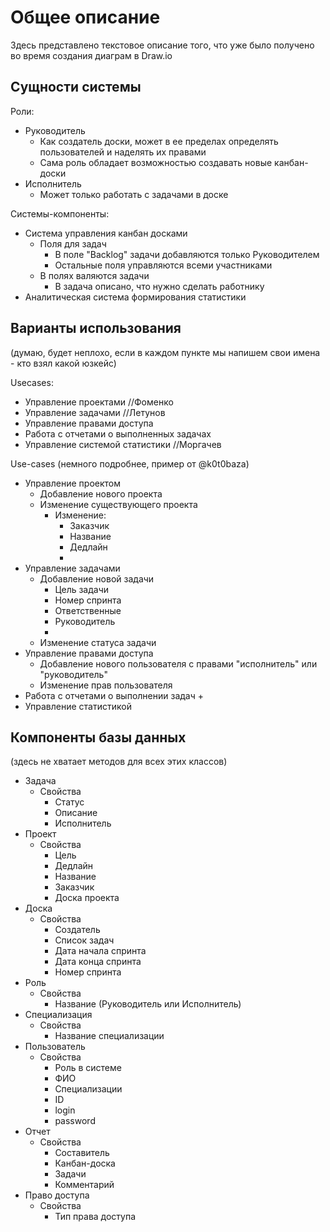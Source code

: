 # Общее описание
Здесь представлено текстовое описание того, что уже было получено во время создания диаграм в Draw.io

## Сущности системы

Роли:
+ Руководитель
	+ Как создатель доски, может в ее пределах определять пользователей и наделять их правами
	+ Сама роль обладает возможностью создавать новые канбан-доски
+ Исполнитель
	+ Может только работать с задачами в доске


Системы-компоненты:
+ Система управления канбан досками
	+ Поля для задач
		+ В поле "Backlog" задачи добавляются только Руководителем
		+ Остальные поля управляются всеми участниками
	+ В полях валяются задачи
		+ В задача описано, что нужно сделать работнику
+ Аналитическая система формирования статистики


## Варианты использования
(думаю, будет неплохо, если в каждом пункте мы напишем свои имена - кто взял какой юзкейс)

Usecases:
+ Управление проектами //Фоменко
+ Управление задачами //Летунов
+ Управление правами доступа
+ Работа с отчетами о выполненных задачах
+ Управление системой статистики //Моргачев


Use-cases (немного подробнее, пример от @k0t0baza)
+ Управление проектом
	+ Добавление нового проекта
	+ Изменение существующего проекта
		+ Изменение:
			+ Заказчик
			+ Название
			+ Дедлайн
			+ 
+ Управление задачами
	+ Добавление новой задачи
		+ Цель задачи
		+ Номер спринта
		+ Ответственные
		+ Руководитель
		+ 
	+ Изменение статуса задачи
+ Управление правами доступа
	+ Добавление нового пользователя с правами "исполнитель" или "руководитель"
	+ Изменение прав пользователя
+ Работа с отчетами о выполнении задач
	+ 
+ Управление статистикой 



## Компоненты базы данных
(здесь не хватает методов для всех этих классов)


+ Задача
	+ Свойства
		+ Статус
		+ Описание
		+ Исполнитель
+ Проект
	+ Свойства
		+ Цель
		+ Дедлайн
		+ Название
		+ Заказчик
		+ Доска проекта
+ Доска
	+ Свойства
		+ Создатель 
		+ Список задач
		+ Дата начала спринта
		+ Дата конца спринта
		+ Номер спринта
+ Роль
	+ Свойства
		+ Название (Руководитель или Исполнитель)
+ Специализация
	+ Свойства
		+ Название специализации
+ Пользователь
	+ Свойства
		+ Роль в системе
		+ ФИО
		+ Специализации
		+ ID
		+ login
		+ password
+ Отчет
	+ Свойства
		+ Составитель
		+ Канбан-доска
		+ Задачи
		+ Комментарий 
+ Право доступа
	+ Свойства
		+ Тип права доступа




